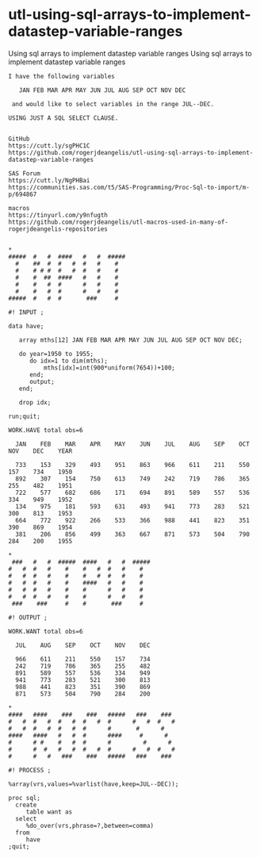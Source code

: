 # utl-using-sql-arrays-to-implement-datastep-variable-ranges
Using sql arrays to implement datastep variable ranges 
    Using sql arrays to implement datastep variable ranges                                                                    
                                                                                                                              
    I have the following variables                                                                                            
                                                                                                                              
       JAN FEB MAR APR MAY JUN JUL AUG SEP OCT NOV DEC                                                                        
                                                                                                                              
     and would like to select variables in the range JUL--DEC.                                                                
                                                                                                                              
    USING JUST A SQL SELECT CLAUSE.                                                                                           
                                                                                                                              
                                                                                                                              
    GitHub                                                                                                                    
    https://cutt.ly/sgPHC1C                                                                                                   
    https://github.com/rogerjdeangelis/utl-using-sql-arrays-to-implement-datastep-variable-ranges                             
                                                                                                                              
    SAS Forum                                                                                                                 
    https://cutt.ly/NgPHBai                                                                                                   
    https://communities.sas.com/t5/SAS-Programming/Proc-Sql-to-import/m-p/694867                                              
                                                                                                                              
    macros                                                                                                                    
    https://tinyurl.com/y9nfugth                                                                                              
    https://github.com/rogerjdeangelis/utl-macros-used-in-many-of-rogerjdeangelis-repositories                                
                                                                                                                              
                                                                                                                              
    *                                                                                                                         
    #####  #   #  ####   #   #  #####                                                                                         
      #    ##  #  #   #  #   #    #                                                                                           
      #    # # #  #   #  #   #    #                                                                                           
      #    #  ##  ####   #   #    #                                                                                           
      #    #   #  #      #   #    #                                                                                           
      #    #   #  #      #   #    #                                                                                           
    #####  #   #  #       ###     #                                                                                           
                                                                                                                              
    #! INPUT ;                                                                                                                
                                                                                                                              
    data have;                                                                                                                
                                                                                                                              
       array mths[12] JAN FEB MAR APR MAY JUN JUL AUG SEP OCT NOV DEC;                                                        
                                                                                                                              
       do year=1950 to 1955;                                                                                                  
          do idx=1 to dim(mths);                                                                                              
              mths[idx]=int(900*uniform(7654))+100;                                                                           
          end;                                                                                                                
          output;                                                                                                             
       end;                                                                                                                   
                                                                                                                              
       drop idx;                                                                                                              
                                                                                                                              
    run;quit;                                                                                                                 
                                                                                                                              
    WORK.HAVE total obs=6                                                                                                     
                                                                                                                              
      JAN    FEB    MAR    APR    MAY    JUN    JUL    AUG    SEP    OCT    NOV    DEC    YEAR                                
                                                                                                                              
      733    153    329    493    951    863    966    611    211    550    157    734    1950                                
      892    307    154    750    613    749    242    719    786    365    255    482    1951                                
      722    577    682    686    171    694    891    589    557    536    334    949    1952                                
      134    975    181    593    631    493    941    773    283    521    300    813    1953                                
      664    772    922    266    533    366    988    441    823    351    390    869    1954                                
      381    206    856    499    363    667    871    573    504    790    284    200    1955                                
                                                                                                                              
    *                                                                                                                         
     ###   #   #  #####  ####   #   #  #####                                                                                  
    #   #  #   #    #    #   #  #   #    #                                                                                    
    #   #  #   #    #    #   #  #   #    #                                                                                    
    #   #  #   #    #    ####   #   #    #                                                                                    
    #   #  #   #    #    #      #   #    #                                                                                    
    #   #  #   #    #    #      #   #    #                                                                                    
     ###    ###     #    #       ###     #                                                                                    
                                                                                                                              
    #! OUTPUT ;                                                                                                               
                                                                                                                              
    WORK.WANT total obs=6                                                                                                     
                                                                                                                              
      JUL    AUG    SEP    OCT    NOV    DEC                                                                                  
                                                                                                                              
      966    611    211    550    157    734                                                                                  
      242    719    786    365    255    482                                                                                  
      891    589    557    536    334    949                                                                                  
      941    773    283    521    300    813                                                                                  
      988    441    823    351    390    869                                                                                  
      871    573    504    790    284    200                                                                                  
                                                                                                                              
    *                                                                                                                         
    ####   ####    ###    ###   #####   ###    ###                                                                            
    #   #  #   #  #   #  #   #  #      #   #  #   #                                                                           
    #   #  #   #  #   #  #      #       #      #                                                                              
    ####   ####   #   #  #      ####     #      #                                                                             
    #      # #    #   #  #      #         #      #                                                                            
    #      #  #   #   #  #   #  #      #   #  #   #                                                                           
    #      #   #   ###    ###   #####   ###    ###                                                                            
                                                                                                                              
    #! PROCESS ;                                                                                                              
                                                                                                                              
    %array(vrs,values=%varlist(have,keep=JUL--DEC));                                                                          
                                                                                                                              
    proc sql;                                                                                                                 
      create                                                                                                                  
         table want as                                                                                                        
      select                                                                                                                  
         %do_over(vrs,phrase=?,between=comma)                                                                                 
      from                                                                                                                    
         have                                                                                                                 
    ;quit;                                                                                                                    
                                                                                                                              
                                                                                                                              
                                                                                                                              
